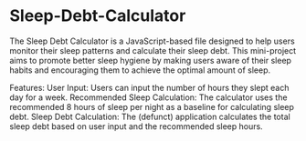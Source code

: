# Sleep-Debt-Calculator
The Sleep Debt Calculator is a JavaScript-based file designed to help users monitor their sleep patterns and calculate their sleep debt.
This mini-project aims to promote better sleep hygiene by making users aware of their sleep habits and encouraging them to achieve the optimal amount of sleep.

Features:
User Input: Users can input the number of hours they slept each day for a week.
Recommended Sleep Calculation: The calculator uses the recommended 8 hours of sleep per night as a baseline for calculating sleep debt.
Sleep Debt Calculation: The  (defunct) application calculates the total sleep debt based on user input and the recommended sleep hours.
